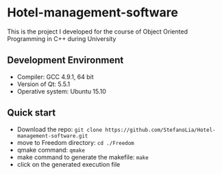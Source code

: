 # Hotel-management-software
This is the project I developed for the course of Object Oriented Programming in C++ during University

## Development Environment
* Compiler: GCC 4.9.1, 64 bit
* Version of Qt: 5.5.1
* Operative system: Ubuntu 15.10

## Quick start
* Download the repo: `git clone https://github.com/StefanoLia/Hotel-management-software.git`
* move to Freedom directory: `cd ./Freedom`
* qmake command: `qmake`
* make command to generate the makefile: `make`
* click on the generated execution file
